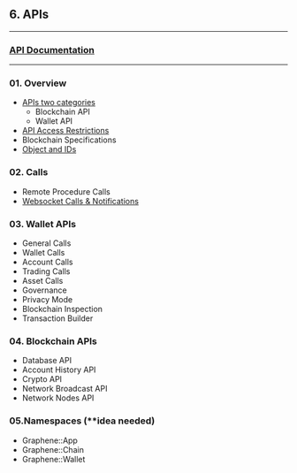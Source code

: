 ## 6. APIs

***

### [API Documentation](https://bitshares.org/doxygen/index.html)

***

### 01. Overview
- [APIs two categories](/developers/6_apis/apis-about.md#apis-categories)
   - Blockchain API
   - Wallet API
- [API Access Restrictions](/developers/6_apis/api_restrictions.md#api-access-restrictions)
- Blockchain Specifications
- [Object and IDs](/developers/6_apis/object_ids.md#object-and-ids)
   
### 02. Calls   
- Remote Procedure Calls
- [Websocket Calls & Notifications](https://github.com/cedar-book/btsdoc-portal/blob/master/developers/6_apis/websocket_calls_notifications.md#contents)

### 03. Wallet APIs
- General Calls
- Wallet Calls
- Account Calls
- Trading Calls
- Asset Calls
- Governance
- Privacy Mode
- Blockchain Inspection
- Transaction Builder
      
### 04. Blockchain APIs   
- Database API
- Account History API
- Crypto API
- Network Broadcast API
- Network Nodes API   
      
### 05.Namespaces (**idea needed)
- Graphene::App
- Graphene::Chain
- Graphene::Wallet
